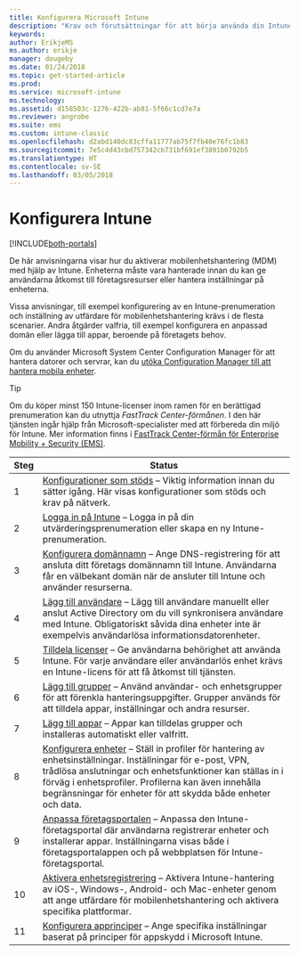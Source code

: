 ```yaml
---
title: Konfigurera Microsoft Intune
description: "Krav och förutsättningar för att börja använda din Intune-prenumeration"
keywords: 
author: ErikjeMS
ms.author: erikje
manager: dougeby
ms.date: 01/24/2018
ms.topic: get-started-article
ms.prod: 
ms.service: microsoft-intune
ms.technology: 
ms.assetid: d158503c-1276-422b-ab81-5f66c1cd7e7a
ms.reviewer: angrobe
ms.suite: ems
ms.custom: intune-classic
ms.openlocfilehash: d2abd140dc83cffa11777ab75f7fb40e76fc1b83
ms.sourcegitcommit: 7e5c4d43cbd757342cb731bf691ef3891b0792b5
ms.translationtype: HT
ms.contentlocale: sv-SE
ms.lasthandoff: 03/05/2018
---
```

# <a name="set-up-intune"></a>Konfigurera Intune

[!INCLUDE[both-portals](./includes/note-for-both-portals.md)]

De här anvisningarna visar hur du aktiverar mobilenhetshantering (MDM) med hjälp av Intune. Enheterna måste vara hanterade innan du kan ge användarna åtkomst till företagsresurser eller hantera inställningar på enheterna.

Vissa anvisningar, till exempel konfigurering av en Intune-prenumeration och inställning av utfärdare för mobilenhetshantering krävs i de flesta scenarier. Andra åtgärder valfria, till exempel konfigurera en anpassad domän eller lägga till appar, beroende på företagets behov.

Om du använder Microsoft System Center Configuration Manager för att hantera datorer och servrar, kan du [utöka Configuration Manager till att hantera mobila enheter](https://docs.microsoft.com/sccm/mdm/understand/choose-between-standalone-intune-and-hybrid-mobile-device-management).

>[!TIP]
>Om du köper minst 150 Intune-licenser inom ramen för en berättigad prenumeration kan du utnyttja *FastTrack Center-förmånen*. I den här tjänsten ingår hjälp från Microsoft-specialister med att förbereda din miljö för Intune. Mer information finns i [FastTrack Center-förmån för Enterprise Mobility + Security (EMS)](https://docs.microsoft.com/enterprise-mobility-security/Solutions/enterprise-mobility-fasttrack-program).



| Steg | Status  |
| ------------- |-------------|
| 1  | [Konfigurationer som stöds](supported-devices-browsers.md) – Viktig information innan du sätter igång. Här visas konfigurationer som stöds och krav på nätverk.|
| 2 |  [Logga in på Intune](account-sign-up.md) – Logga in på din utvärderingsprenumeration eller skapa en ny Intune-prenumeration. |  
| 3 | [Konfigurera domännamn](custom-domain-name-configure.md) – Ange DNS-registrering för att ansluta ditt företags domännamn till Intune. Användarna får en välbekant domän när de ansluter till Intune och använder resurserna.  |
| 4 | [Lägg till användare](users-add.md) – Lägg till användare manuellt eller anslut Active Directory om du vill synkronisera användare med Intune. Obligatoriskt såvida dina enheter inte är exempelvis användarlösa informationsdatorenheter. |
| 5 | [Tilldela licenser](licenses-assign.md) – Ge användarna behörighet att använda Intune. För varje användare eller användarlös enhet krävs en Intune-licens för att få åtkomst till tjänsten.|
| 6 |  [Lägg till grupper](groups-add.md) – Använd användar- och enhetsgrupper för att förenkla hanteringsuppgifter. Grupper används för att tilldela appar, inställningar och andra resurser. |
| 7 | [Lägg till appar](apps-add.md) – Appar kan tilldelas grupper och installeras automatiskt eller valfritt. |
| 8 | [Konfigurera enheter](device-profiles.md) – Ställ in profiler för hantering av enhetsinställningar. Inställningar för e-post, VPN, trådlösa anslutningar och enhetsfunktioner kan ställas in i förväg i enhetsprofiler. Profilerna kan även innehålla begränsningar för enheter för att skydda både enheter och data.  |
| 9 | [Anpassa företagsportalen](company-portal-app.md) – Anpassa den Intune-företagsportal där användarna registrerar enheter och installerar appar. Inställningarna visas både i företagsportalappen och på webbplatsen för Intune-företagsportal. |
| 10 | [Aktivera enhetsregistrering](mdm-authority-set.md) – Aktivera Intune-hantering av iOS-, Windows-, Android- och Mac-enheter genom att ange utfärdare för mobilenhetshantering och aktivera specifika plattformar. |
| 11 | [Konfigurera apprinciper](app-protection-policy.md) – Ange specifika inställningar baserat på principer för appskydd i Microsoft Intune. |
